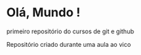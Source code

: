 # Olá, Mundo !
 primeiro repositório do cursos de git e github

Repositório criado durante uma aula ao vico 